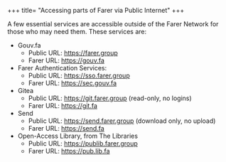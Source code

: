 +++
title= "Accessing parts of Farer via Public Internet"
+++

A few essential services are accessible outside of the Farer Network for those who may need them. These services are:

- Gouv.fa
  - Public URL: https://farer.group
  - Farer URL:  https://gouv.fa
- Farer Authentication Services:
  - Public URL: https://sso.farer.group
  - Farer URL:  https://sec.gouv.fa
- Gitea
  - Public URL: https://git.farer.group (read-only, no logins)
  - Farer URL:  https://git.fa
- Send
  - Public URL: https://send.farer.group (download only, no upload)
  - Farer URL:  https://send.fa
- Open-Access Library, from The Libraries
  - Public URL: https://publib.farer.group
  - Farer URL:  https://pub.lib.fa